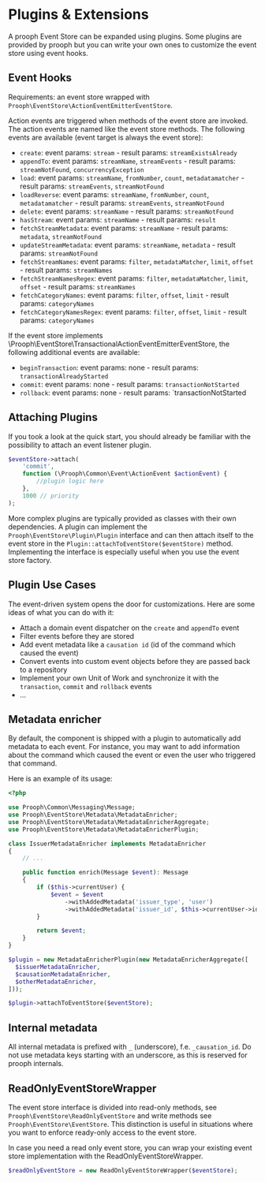# Plugins & Extensions

A prooph Event Store can be expanded using plugins. Some plugins are provided by prooph but you can write your own ones
to customize the event store using event hooks.

## Event Hooks

Requirements: an event store wrapped with `Prooph\EventStore\ActionEventEmitterEventStore`.

Action events are triggered when methods of the event store are invoked. The action events are named like the
event store methods. The following events are available (event target is always the event store):

- `create`: event params: `stream` - result params: `streamExistsAlready`
- `appendTo`: event params: `streamName`, `streamEvents` - result params: `streamNotFound`, `concurrencyException`
- `load`: event params: `streamName`, `fromNumber`, `count`, `metadatamatcher` - result params: `streamEvents`, `streamNotFound`
- `loadReverse`: event params: `streamName`, `fromNumber`, `count`, `metadatamatcher` - result params: `streamEvents`, `streamNotFound`
- `delete`: event params: `streamName` - result params: `streamNotFound`
- `hasStream`: event params: `streamName` - result params: `result`
- `fetchStreamMetadata`: event params: `streamName` - result params: `metadata`, `streamNotFound`
- `updateStreamMetadata`: event params: `streamName`, `metadata` - result params: `streamNotFound`
- `fetchStreamNames`: event params: `filter`, `metadataMatcher`, `limit`, `offset` - result params: `streamNames`
- `fetchStreamNamesRegex`: event params: `filter`, `metadataMatcher`, `limit`, `offset` - result params: `streamNames`
- `fetchCategoryNames`: event params: `filter`, `offset`, `limit` - result params: `categoryNames`
- `fetchCategoryNamesRegex`: event params: `filter`, `offset`, `limit` - result params: `categoryNames`

If the event store implements \Prooph\EventStore\TransactionalActionEventEmitterEventStore,
the following additional events are available:

- `beginTransaction`: event params: none - result params: `transactionAlreadyStarted`
- `commit`: event params: none - result params: `transactionNotStarted`
- `rollback`: event params: none - result params: `transactionNotStarted

## Attaching Plugins

If you took a look at the quick start, you should already be familiar with the possibility to attach an event listener plugin.

```php
$eventStore->attach(
    'commit',
    function (\Prooph\Common\Event\ActionEvent $actionEvent) {
        //plugin logic here
    },
    1000 // priority
);
```

More complex plugins are typically provided as classes with their own dependencies. A plugin can implement the `Prooph\EventStore\Plugin\Plugin` interface
and can then attach itself to the event store in the `Plugin::attachToEventStore($eventStore)` method.
Implementing the interface is especially useful when you use the event store factory.

## Plugin Use Cases

The event-driven system opens the door for customizations. Here are some ideas of what you can do with it:

- Attach a domain event dispatcher on the `create` and `appendTo` event
- Filter events before they are stored
- Add event metadata like a `causation id` (id of the command which caused the event)
- Convert events into custom event objects before they are passed back to a repository
- Implement your own Unit of Work and synchronize it with the `transaction`, `commit` and `rollback` events
- ...

## Metadata enricher

By default, the component is shipped with a plugin to automatically add metadata to each event.
For instance, you may want to add information about the command which caused the event or even
the user who triggered that command.

Here is an example of its usage:

```php
<?php

use Prooph\Common\Messaging\Message;
use Prooph\EventStore\Metadata\MetadataEnricher;
use Prooph\EventStore\Metadata\MetadataEnricherAggregate;
use Prooph\EventStore\Metadata\MetadataEnricherPlugin;

class IssuerMetadataEnricher implements MetadataEnricher
{
    // ...

    public function enrich(Message $event): Message
    {
        if ($this->currentUser) {
            $event = $event
                ->withAddedMetadata('issuer_type', 'user')
                ->withAddedMetadata('issuer_id', $this->currentUser->id());
        }

        return $event;
    }
}

$plugin = new MetadataEnricherPlugin(new MetadataEnricherAggregate([
  $issuerMetadataEnricher,
  $causationMetadataEnricher,
  $otherMetadataEnricher,
]));

$plugin->attachToEventStore($eventStore);
```

## Internal metadata

All internal metadata is prefixed with `_` (underscore), f.e. `_causation_id`. Do not use metadata keys starting with an
underscore, as this is reserved for prooph internals.

## ReadOnlyEventStoreWrapper

The event store interface is divided into read-only methods, see `Prooph\EventStore\ReadOnlyEventStore` and write methods
see `Prooph\EventStore\EventStore`. This distinction is useful in situations where you want to enforce ready-only access to 
the event store.

In case you need a read only event store, you can wrap your existing event store implementation with the
ReadOnlyEventStoreWrapper.

```php
$readOnlyEventStore = new ReadOnlyEventStoreWrapper($eventStore);
```
